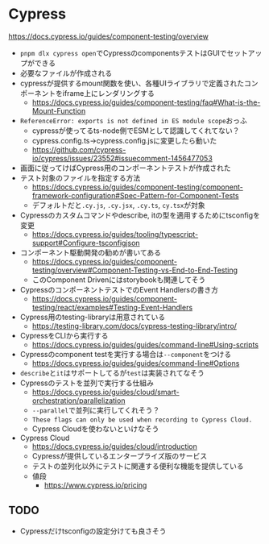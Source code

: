 # Cypress

https://docs.cypress.io/guides/component-testing/overview

- `pnpm dlx cypress open`でCypressのcomponentsテストはGUIでセットアップができる
- 必要なファイルが作成される
- cypressが提供するmount関数を使い、各種UIライブラリで定義されたコンポーネントをiframe上にレンダリングする
  - https://docs.cypress.io/guides/component-testing/faq#What-is-the-Mount-Function
- `ReferenceError: exports is not defined in ES module scope`おっふ
  - cypressが使ってるts-node側でESMとして認識してくれてない？
  - cypress.config.ts→cypress.config.jsに変更したら動いた
  - https://github.com/cypress-io/cypress/issues/23552#issuecomment-1456477053
- 画面に従ってけばCypress用のコンポーネントテストが作成された
- テスト対象のファイルを指定する方法
  - https://docs.cypress.io/guides/component-testing/component-framework-configuration#Spec-Pattern-for-Component-Tests
  - デフォルトだと`.cy.js`, `.cy.jsx`, `.cy.ts`, `cy.tsx`が対象
- Cypressのカスタムコマンドやdescribe, itの型を適用するためにtsconfigを変更
  - https://docs.cypress.io/guides/tooling/typescript-support#Configure-tsconfigjson
- コンポーネント駆動開発の勧めが書いてある
  - https://docs.cypress.io/guides/component-testing/overview#Component-Testing-vs-End-to-End-Testing
  - このComponent Drivenにはstorybookも関連してそう
- CypressのコンポーネントテストでのEvent Handlersの書き方
  - https://docs.cypress.io/guides/component-testing/react/examples#Testing-Event-Handlers
- Cypress用のtesting-libraryは用意されている
  - https://testing-library.com/docs/cypress-testing-library/intro/
- CypressをCLIから実行する
  - https://docs.cypress.io/guides/guides/command-line#Using-scripts
- Cypressのcomponent testを実行する場合は`--component`をつける
  - https://docs.cypress.io/guides/guides/command-line#Options
- `describe`と`it`はサポートしてるが`test`は実装されてなそう
- Cypressのテストを並列で実行する仕組み
  - https://docs.cypress.io/guides/cloud/smart-orchestration/parallelization
  - `--parallel`で並列に実行してくれそう？
  - `These flags can only be used when recording to Cypress Cloud.`
  - Cypress Cloudを使わないといけなそう
- Cypress Cloud
  - https://docs.cypress.io/guides/cloud/introduction
  - Cypressが提供しているエンタープライズ版のサービス
  - テストの並列化以外にテストに関連する便利な機能を提供している
  - 値段
    - https://www.cypress.io/pricing

## TODO

- Cypressだけtsconfigの設定分けても良さそう
